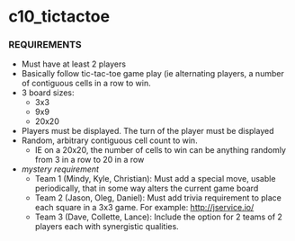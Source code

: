 # c10_tictactoe

### REQUIREMENTS
- Must have at least 2 players
- Basically follow tic-tac-toe game play (ie alternating players, a number of contiguous cells in a row to win.
- 3 board sizes:
  - 3x3
  - 9x9
  - 20x20
- Players must be displayed.  The turn of the player must be displayed
- Random, arbitrary contiguous cell count to win. 
  - IE on a 20x20, the number of cells to win can be anything randomly from 3 in a row to 20 in a row
- *mystery requirement*
  - Team 1 (Mindy, Kyle, Christian): Must add a special move, usable periodically, that in some way alters the current game board
  - Team 2 (Jason, Oleg, Daniel): Must add trivia requirement to place each square in a 3x3 game. For example: http://jservice.io/
  - Team 3 (Dave, Collette, Lance): Include the option for 2 teams of 2 players each with synergistic qualities. 
<!--
### Judging criteria
- Innovation
- Attractiveness
- Code quality (comments, naming conventions, etc)
- Ease of use (how easy is it to use / understand what to do)
- Presentation

### Instructions for participants:
- Pick a person to be project lead
- Project lead fork this repo
- Add other team members as participants on your repo (click on the + in the top right corner, then "add collaborators"
- Other team members clone the repo from the project lead's fork
--->